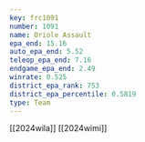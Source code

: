 ```yaml
---
key: frc1091
number: 1091
name: Oriole Assault
epa_end: 15.16
auto_epa_end: 5.52
teleop_epa_end: 7.16
endgame_epa_end: 2.49
winrate: 0.525
district_epa_rank: 753
district_epa_percentile: 0.5819
type: Team
---
```

[[2024wila]]
[[2024wimi]]
